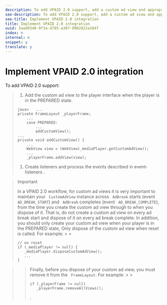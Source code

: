 ```yaml
---
description: To add VPAID 2.0 support, add a custom ad view and appropriate listeners.
seo-description: To add VPAID 2.0 support, add a custom ad view and appropriate listeners.
seo-title: Implement VPAID 2.0 integration
title: Implement VPAID 2.0 integration
uuid: 3aad9348-9f3a-4785-a307-9902822a104f
index: n
internal: n
snippet: y
translate: y
---
```


# Implement VPAID 2.0 integration

To add VPAID 2.0 support:

>1. Add the custom ad view to the player interface when the player is in the PREPARED state.
>
>   ```
>   java>   ... 
>   private FrameLayout _playerFrame; 
>       ... 
>       case PREPARED: 
>           ... 
>           addCustomView(); 
>   ... 
>   private void addCustomView() { 
>       ... 
>       WebView view = (WebView)_mediaPlayer.getCustomAdView(); 
>       ... 
>       _playerFrame.addView(view);
>   ```
>
>1. Create listeners and process the events described in  event-listeners .

>   >[!IMPORTANT]
>   >
>   >In a VPAID 2.0 workflow, for custom ad views it is very important to maintain your ` CustomAdView` instance across ` AdBreak` starts (event ` AD_BREAK_START`) and ` AdBreak` completes (event ` AD_BREAK_COMPLETE`), from the time you create the custom ad view through to when you dispose of it. That is, do not create a custom ad view on every ad break start and dispose of it on every ad break complete. In addition, you should only create your custom ad view when your player is in the PREPARED state,
>   >Only dispose of the custom ad view when reset is called. For example: >   >
>   >```
>   >// on reset 
>   >if (_mediaPlayer != null) { 
>   >    _mediaPlayer.disposeCustomAdView(); 
>   >    ... 
>   >} 
>   >
>   >```

>   >Finally, before you dispose of your custom ad view, you must remove it from the ` FrameLayout`. For example: >   >
>   >```
>   >if (_playerFrame != null) 
>   >    _playerFrame.removeAllViews(); 
>   >
>   >```
>   >.

>
